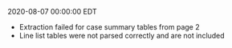 2020-08-07 00:00:00 EDT


- Extraction failed for case summary tables from page 2
- Line list tables were not parsed correctly and are not included
